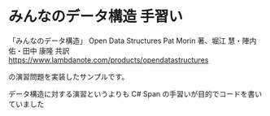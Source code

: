 # みんなのデータ構造 手習い

「みんなのデータ構造」 Open Data Structures
Pat Morin 著、堀江 慧・陣内 佑・田中 康隆 共訳
https://www.lambdanote.com/products/opendatastructures

の演習問題を実装したサンプルです。

データ構造に対する演習というよりも
C# Span<T> の手習いが目的でコードを書いていました
